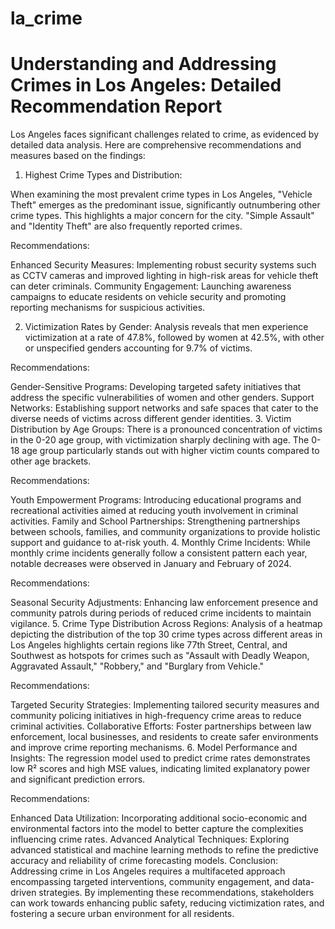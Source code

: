 # la_crime

# Understanding and Addressing Crimes in Los Angeles: Detailed Recommendation Report

Los Angeles faces significant challenges related to crime, as evidenced by detailed data analysis. Here are comprehensive recommendations and measures based on the findings:

1. Highest Crime Types and Distribution:

When examining the most prevalent crime types in Los Angeles, "Vehicle Theft" emerges as the predominant issue, significantly outnumbering other crime types. This highlights a major concern for the city. "Simple Assault" and "Identity Theft" are also frequently reported crimes.

Recommendations:

Enhanced Security Measures: Implementing robust security systems such as CCTV cameras and improved lighting in high-risk areas for vehicle theft can deter criminals.
Community Engagement: Launching awareness campaigns to educate residents on vehicle security and promoting reporting mechanisms for suspicious activities.


2. Victimization Rates by Gender:
Analysis reveals that men experience victimization at a rate of 47.8%, followed by women at 42.5%, with other or unspecified genders accounting for 9.7% of victims.

Recommendations:

Gender-Sensitive Programs: Developing targeted safety initiatives that address the specific vulnerabilities of women and other genders.
Support Networks: Establishing support networks and safe spaces that cater to the diverse needs of victims across different gender identities.
3. Victim Distribution by Age Groups:
There is a pronounced concentration of victims in the 0-20 age group, with victimization sharply declining with age. The 0-18 age group particularly stands out with higher victim counts compared to other age brackets.

Recommendations:

Youth Empowerment Programs: Introducing educational programs and recreational activities aimed at reducing youth involvement in criminal activities.
Family and School Partnerships: Strengthening partnerships between schools, families, and community organizations to provide holistic support and guidance to at-risk youth.
4. Monthly Crime Incidents:
While monthly crime incidents generally follow a consistent pattern each year, notable decreases were observed in January and February of 2024.

Recommendations:

Seasonal Security Adjustments: Enhancing law enforcement presence and community patrols during periods of reduced crime incidents to maintain vigilance.
5. Crime Type Distribution Across Regions:
Analysis of a heatmap depicting the distribution of the top 30 crime types across different areas in Los Angeles highlights certain regions like 77th Street, Central, and Southwest as hotspots for crimes such as "Assault with Deadly Weapon, Aggravated Assault," "Robbery," and "Burglary from Vehicle."

Recommendations:

Targeted Security Strategies: Implementing tailored security measures and community policing initiatives in high-frequency crime areas to reduce criminal activities.
Collaborative Efforts: Foster partnerships between law enforcement, local businesses, and residents to create safer environments and improve crime reporting mechanisms.
6. Model Performance and Insights:
The regression model used to predict crime rates demonstrates low R² scores and high MSE values, indicating limited explanatory power and significant prediction errors.

Recommendations:

Enhanced Data Utilization: Incorporating additional socio-economic and environmental factors into the model to better capture the complexities influencing crime rates.
Advanced Analytical Techniques: Exploring advanced statistical and machine learning methods to refine the predictive accuracy and reliability of crime forecasting models.
Conclusion:
Addressing crime in Los Angeles requires a multifaceted approach encompassing targeted interventions, community engagement, and data-driven strategies. By implementing these recommendations, stakeholders can work towards enhancing public safety, reducing victimization rates, and fostering a secure urban environment for all residents.
